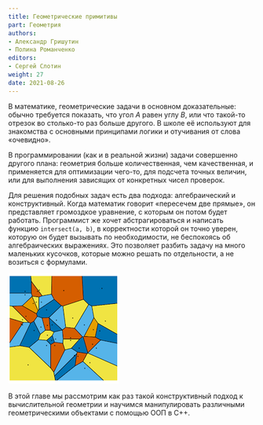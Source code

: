 ```yaml
---
title: Геометрические примитивы
part: Геометрия
authors:
- Александр Гришутин
- Полина Романченко
editors:
- Сергей Слотин
weight: 27
date: 2021-08-26
---
```


В математике, геометрические задачи в основном доказательные: обычно требуется показать, что угол $A$ равен углу $B$, или что такой-то отрезок во столько-то раз больше другого. В школе её используют для знакомства с основными принципами логики и отучивания от слова «очевидно».

В программировании (как и в реальной жизни) задачи совершенно другого плана: геометрия больше количественная, чем качественная, и применяется для оптимизации чего-то, для подсчета точных величин, или для выполнения зависящих от конкретных чисел проверок.

Для решения подобных задач есть два подхода: алгебраический и конструктивный. Когда математик говорит «пересечем две прямые», он представляет громоздкое уравнение, с которым он потом будет работать. Программист же хочет абстрагироваться и написать функцию `intersect(a, b)`, в корректности которой он точно уверен, которую он будет вызывать по необходимости, не беспокоясь об алгебраических выражениях. Это позволяет разбить задачу на много маленьких кусочков, которые можно решать по отдельности, а не возиться с формулами.

![](img/voronoi.png)

В этой главе мы рассмотрим как раз такой конструктивный подход к вычислительной геометрии и научимся манипулировать различными геометрическими объектами с помощью ООП в C++.
